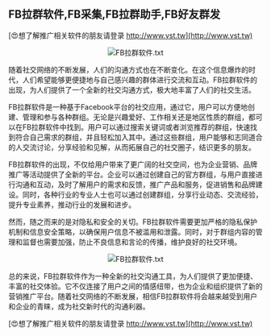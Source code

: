 ## **FB拉群软件,FB采集,FB拉群助手,FB好友群发**

[😍想了解推广相关软件的朋友请登录 http://www.vst.tw](http://www.vst.tw)

 <center><img src="https://vst.tw/MP4/tuiguang/png/7.png" alt="FB拉群软件.txt"></center>

随着社交网络的不断发展，人们的沟通方式也在不断变化。在这个信息爆炸的时代，人们希望能够更便捷地与自己感兴趣的群体进行交流和互动。FB拉群软件的出现，为人们提供了一个全新的社交沟通方式，极大地丰富了人们的社交生活。

FB拉群软件是一种基于Facebook平台的社交应用，通过它，用户可以方便地创建、管理和参与各种群组。无论是兴趣爱好、工作相关还是地区性质的群组，都可以在FB拉群软件中找到。用户可以通过搜索关键词或者浏览推荐的群组，快速找到符合自己需求的群组，并且轻松加入其中。通过这些群组，用户能够和志同道合的人交流讨论，分享经验和见解，从而拓展自己的社交圈子，结识更多的朋友。

FB拉群软件的出现，不仅给用户带来了更广阔的社交空间，也为企业营销、品牌推广等活动提供了全新的平台。企业可以通过创建自己的官方群组，与用户直接进行沟通和互动，及时了解用户的需求和反馈，推广产品和服务，促进销售和品牌建设。同时，各种行业的专业人士也可以通过创建群组，分享行业动态、交流经验，提升专业素养，推动行业的发展和进步。

然而，随之而来的是对隐私和安全的关切。FB拉群软件需要更加严格的隐私保护机制和信息安全策略，以确保用户信息不被滥用和泄露。同时，对于群组内容的管理和监督也需要加强，防止不良信息和言论的传播，维护良好的社交环境。

 <center><img src="https://vst.tw/MP4/tuiguang/png/3.png" alt="FB拉群软件.txt"></center>

总的来说，FB拉群软件作为一种全新的社交沟通工具，为人们提供了更加便捷、丰富的社交体验。它不仅连接了用户之间的情感纽带，也为企业和组织提供了新的营销推广平台。随着社交网络的不断发展，相信FB拉群软件将会越来越受到用户和企业的青睐，成为社交新时代的沟通利器。

[😍想了解推广相关软件的朋友请登录 http://www.vst.tw](http://www.vst.tw)



